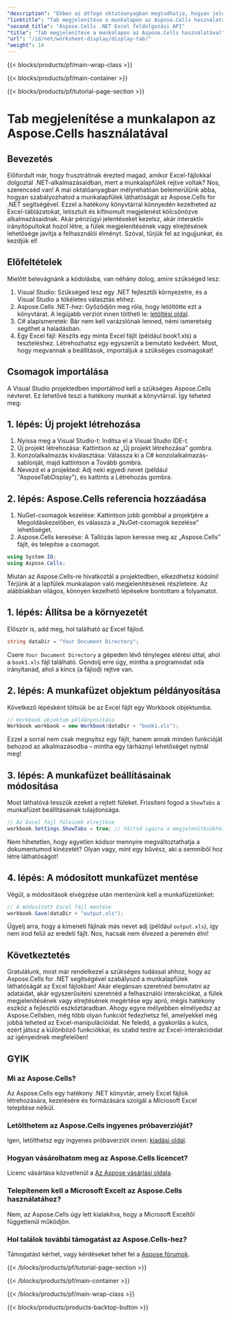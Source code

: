 ```yaml
---
"description": "Ebben az átfogó oktatóanyagban megtudhatja, hogyan jeleníthet meg tabulátorokat egy Excel-munkafüzetben az Aspose.Cells for .NET használatával."
"linktitle": "Tab megjelenítése a munkalapon az Aspose.Cells használatával"
"second_title": "Aspose.Cells .NET Excel feldolgozási API"
"title": "Tab megjelenítése a munkalapon az Aspose.Cells használatával"
"url": "/id/net/worksheet-display/display-tab/"
"weight": 14
---
```


{{< blocks/products/pf/main-wrap-class >}}

{{< blocks/products/pf/main-container >}}

{{< blocks/products/pf/tutorial-page-section >}}

# Tab megjelenítése a munkalapon az Aspose.Cells használatával

## Bevezetés
Előfordult már, hogy frusztráltnak érezted magad, amikor Excel-fájlokkal dolgoztál .NET-alkalmazásaidban, mert a munkalapfülek rejtve voltak? Nos, szerencséd van! A mai oktatóanyagban mélyrehatóan belemerülünk abba, hogyan szabályozhatod a munkalapfülek láthatóságát az Aspose.Cells for .NET segítségével. Ezzel a hatékony könyvtárral könnyedén kezelheted az Excel-táblázatokat, letisztult és kifinomult megjelenést kölcsönözve alkalmazásaidnak. Akár pénzügyi jelentéseket kezelsz, akár interaktív irányítópultokat hozol létre, a fülek megjelenítésének vagy elrejtésének lehetősége javítja a felhasználói élményt. Szóval, tűrjük fel az ingujjunkat, és kezdjük el!
## Előfeltételek
Mielőtt belevágnánk a kódolásba, van néhány dolog, amire szükséged lesz:
1. Visual Studio: Szükséged lesz egy .NET fejlesztői környezetre, és a Visual Studio a tökéletes választás ehhez.
2. Aspose.Cells .NET-hez: Győződjön meg róla, hogy letöltötte ezt a könyvtárat. A legújabb verziót innen töltheti le: [letöltési oldal](https://releases.aspose.com/cells/net/).
3. C# alapismeretek: Bár nem kell varázslónak lenned, némi ismeretség segíthet a haladásban.
4. Egy Excel fájl: Készíts egy minta Excel fájlt (például book1.xls) a teszteléshez. Létrehozhatsz egy egyszerűt a bemutató kedvéért.
Most, hogy megvannak a beállítások, importáljuk a szükséges csomagokat!
## Csomagok importálása
A Visual Studio projektedben importálnod kell a szükséges Aspose.Cells névteret. Ez lehetővé teszi a hatékony munkát a könyvtárral. Így teheted meg:
## 1. lépés: Új projekt létrehozása
1. Nyissa meg a Visual Studio-t: Indítsa el a Visual Studio IDE-t.
2. Új projekt létrehozása: Kattintson az „Új projekt létrehozása” gombra.
3. Konzolalkalmazás kiválasztása: Válassza ki a C# konzolalkalmazás-sablonját, majd kattintson a Tovább gombra.
4. Nevezd el a projekted: Adj neki egyedi nevet (például "AsposeTabDisplay"), és kattints a Létrehozás gombra.
## 2. lépés: Aspose.Cells referencia hozzáadása 
1. NuGet-csomagok kezelése: Kattintson jobb gombbal a projektjére a Megoldáskezelőben, és válassza a „NuGet-csomagok kezelése” lehetőséget.
2. Aspose.Cells keresése: A Tallózás lapon keresse meg az „Aspose.Cells” fájlt, és telepítse a csomagot.
```csharp
using System.IO;
using Aspose.Cells;
```
Miután az Aspose.Cells-re hivatkoztál a projektedben, elkezdhetsz kódolni!
Térjünk át a lapfülek munkalapon való megjelenítésének részleteire. Az alábbiakban világos, könnyen kezelhető lépésekre bontottam a folyamatot.
## 1. lépés: Állítsa be a környezetét
Először is, add meg, hol található az Excel fájlod.
```csharp
string dataDir = "Your Document Directory";
```
Csere `Your Document Directory` a gépeden lévő tényleges elérési úttal, ahol a `book1.xls` fájl található. Gondolj erre úgy, mintha a programodat oda irányítanád, ahol a kincs (a fájlod) rejtve van.
## 2. lépés: A munkafüzet objektum példányosítása
Következő lépésként töltsük be az Excel fájlt egy Workbook objektumba. 
```csharp
// Workbook objektum példányosítása
Workbook workbook = new Workbook(dataDir + "book1.xls");
```
Ezzel a sorral nem csak megnyitsz egy fájlt, hanem annak minden funkcióját behozod az alkalmazásodba – mintha egy tárháznyi lehetőséget nyitnál meg!
## 3. lépés: A munkafüzet beállításainak módosítása
Most láthatóvá tesszük ezeket a rejtett füleket. Frissíteni fogod a `ShowTabs` a munkafüzet beállításainak tulajdonsága.
```csharp
// Az Excel fájl füleinek elrejtése
workbook.Settings.ShowTabs = true; // Váltsd igazra a megjelenítésükhöz
```
Nem hihetetlen, hogy egyetlen kódsor mennyire megváltoztathatja a dokumentumod kinézetét? Olyan vagy, mint egy bűvész, aki a semmiből hoz létre láthatóságot!
## 4. lépés: A módosított munkafüzet mentése
Végül, a módosítások elvégzése után mentenünk kell a munkafüzetünket:
```csharp
// A módosított Excel fájl mentése
workbook.Save(dataDir + "output.xls");
```
Ügyelj arra, hogy a kimeneti fájlnak más nevet adj (például `output.xls`), így nem írod felül az eredeti fájlt. Nos, hacsak nem élvezed a peremén élni!
## Következtetés
Gratulálunk, most már rendelkezel a szükséges tudással ahhoz, hogy az Aspose.Cells for .NET segítségével szabályozd a munkalapfülek láthatóságát az Excel fájlokban! Akár elegánsan szeretnéd bemutatni az adataidat, akár egyszerűsíteni szeretnéd a felhasználói interakciókat, a fülek megjelenítésének vagy elrejtésének megértése egy apró, mégis hatékony eszköz a fejlesztői eszköztáradban. Ahogy egyre mélyebben elmélyedsz az Aspose.Cellsben, még több olyan funkciót fedezhetsz fel, amelyekkel még jobbá teheted az Excel-manipulációidat. Ne feledd, a gyakorlás a kulcs, ezért játssz a különböző funkciókkal, és szabd testre az Excel-interakcióidat az igényeidnek megfelelően!
## GYIK
### Mi az Aspose.Cells?
Az Aspose.Cells egy hatékony .NET könyvtár, amely Excel fájlok létrehozására, kezelésére és formázására szolgál a Microsoft Excel telepítése nélkül.
### Letölthetem az Aspose.Cells ingyenes próbaverzióját?
Igen, letölthetsz egy ingyenes próbaverziót innen: [kiadási oldal](https://releases.aspose.com/).
### Hogyan vásárolhatom meg az Aspose.Cells licencet?
Licenc vásárlása közvetlenül a [Az Aspose vásárlási oldala](https://purchase.aspose.com/buy).
### Telepítenem kell a Microsoft Excelt az Aspose.Cells használatához?
Nem, az Aspose.Cells úgy lett kialakítva, hogy a Microsoft Exceltől függetlenül működjön.
### Hol találok további támogatást az Aspose.Cells-hez?
Támogatást kérhet, vagy kérdéseket tehet fel a [Aspose fórumok](https://forum.aspose.com/c/cells/9).

{{< /blocks/products/pf/tutorial-page-section >}}

{{< /blocks/products/pf/main-container >}}

{{< /blocks/products/pf/main-wrap-class >}}

{{< blocks/products/products-backtop-button >}}